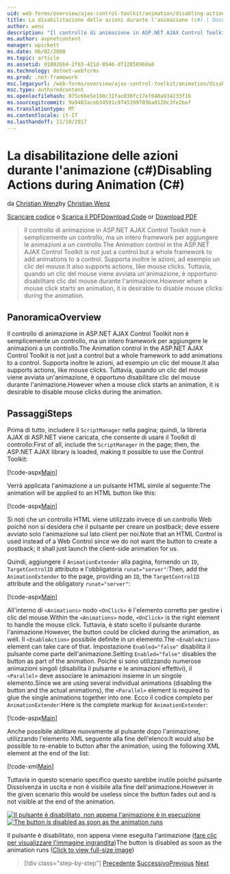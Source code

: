 ```yaml
---
uid: web-forms/overview/ajax-control-toolkit/animation/disabling-actions-during-animation-cs
title: La disabilitazione delle azioni durante l'animazione (c#) | Documenti Microsoft
author: wenz
description: "Il controllo di animazione in ASP.NET AJAX Control Toolkit non è semplicemente un controllo, ma un intero framework per aggiungere le animazioni a un controllo. Supporta inoltre l'azione..."
ms.author: aspnetcontent
manager: wpickett
ms.date: 06/02/2008
ms.topic: article
ms.assetid: 918026b4-2f63-421d-8546-df12856960a8
ms.technology: dotnet-webforms
ms.prod: .net-framework
msc.legacyurl: /web-forms/overview/ajax-control-toolkit/animation/disabling-actions-during-animation-cs
msc.type: authoredcontent
ms.openlocfilehash: 875c6be5e190c31fac030fc17ef040a934233f16
ms.sourcegitcommit: 9a9483aceb34591c97451997036a9120c3fe2baf
ms.translationtype: MT
ms.contentlocale: it-IT
ms.lasthandoff: 11/10/2017
---
```

<a name="disabling-actions-during-animation-c"></a><span data-ttu-id="5200c-104">La disabilitazione delle azioni durante l'animazione (c#)</span><span class="sxs-lookup"><span data-stu-id="5200c-104">Disabling Actions during Animation (C#)</span></span>
====================
<span data-ttu-id="5200c-105">da [Christian Wenz](https://github.com/wenz)</span><span class="sxs-lookup"><span data-stu-id="5200c-105">by [Christian Wenz](https://github.com/wenz)</span></span>

<span data-ttu-id="5200c-106">[Scaricare codice](http://download.microsoft.com/download/f/9/a/f9a26acd-8df4-4484-8a18-199e4598f411/Animation7.cs.zip) o [Scarica il PDF](http://download.microsoft.com/download/6/7/1/6718d452-ff89-4d3f-a90e-c74ec2d636a3/animation7CS.pdf)</span><span class="sxs-lookup"><span data-stu-id="5200c-106">[Download Code](http://download.microsoft.com/download/f/9/a/f9a26acd-8df4-4484-8a18-199e4598f411/Animation7.cs.zip) or [Download PDF](http://download.microsoft.com/download/6/7/1/6718d452-ff89-4d3f-a90e-c74ec2d636a3/animation7CS.pdf)</span></span>

> <span data-ttu-id="5200c-107">Il controllo di animazione in ASP.NET AJAX Control Toolkit non è semplicemente un controllo, ma un intero framework per aggiungere le animazioni a un controllo.</span><span class="sxs-lookup"><span data-stu-id="5200c-107">The Animation control in the ASP.NET AJAX Control Toolkit is not just a control but a whole framework to add animations to a control.</span></span> <span data-ttu-id="5200c-108">Supporta inoltre le azioni, ad esempio un clic del mouse.</span><span class="sxs-lookup"><span data-stu-id="5200c-108">It also supports actions, like mouse clicks.</span></span> <span data-ttu-id="5200c-109">Tuttavia, quando un clic del mouse viene avviata un'animazione, è opportuno disabilitare clic del mouse durante l'animazione.</span><span class="sxs-lookup"><span data-stu-id="5200c-109">However when a mouse click starts an animation, it is desirable to disable mouse clicks during the animation.</span></span>


## <a name="overview"></a><span data-ttu-id="5200c-110">Panoramica</span><span class="sxs-lookup"><span data-stu-id="5200c-110">Overview</span></span>

<span data-ttu-id="5200c-111">Il controllo di animazione in ASP.NET AJAX Control Toolkit non è semplicemente un controllo, ma un intero framework per aggiungere le animazioni a un controllo.</span><span class="sxs-lookup"><span data-stu-id="5200c-111">The Animation control in the ASP.NET AJAX Control Toolkit is not just a control but a whole framework to add animations to a control.</span></span> <span data-ttu-id="5200c-112">Supporta inoltre le azioni, ad esempio un clic del mouse.</span><span class="sxs-lookup"><span data-stu-id="5200c-112">It also supports actions, like mouse clicks.</span></span> <span data-ttu-id="5200c-113">Tuttavia, quando un clic del mouse viene avviata un'animazione, è opportuno disabilitare clic del mouse durante l'animazione.</span><span class="sxs-lookup"><span data-stu-id="5200c-113">However when a mouse click starts an animation, it is desirable to disable mouse clicks during the animation.</span></span>

## <a name="steps"></a><span data-ttu-id="5200c-114">Passaggi</span><span class="sxs-lookup"><span data-stu-id="5200c-114">Steps</span></span>

<span data-ttu-id="5200c-115">Prima di tutto, includere il `ScriptManager` nella pagina; quindi, la libreria AJAX di ASP.NET viene caricata, che consente di usare il Toolkit di controllo:</span><span class="sxs-lookup"><span data-stu-id="5200c-115">First of all, include the `ScriptManager` in the page; then, the ASP.NET AJAX library is loaded, making it possible to use the Control Toolkit:</span></span>

[!code-aspx[Main](disabling-actions-during-animation-cs/samples/sample1.aspx)]

<span data-ttu-id="5200c-116">Verrà applicata l'animazione a un pulsante HTML simile al seguente:</span><span class="sxs-lookup"><span data-stu-id="5200c-116">The animation will be applied to an HTML button like this:</span></span>

[!code-aspx[Main](disabling-actions-during-animation-cs/samples/sample2.aspx)]

<span data-ttu-id="5200c-117">Si noti che un controllo HTML viene utilizzato invece di un controllo Web poiché non si desidera che il pulsante per creare un postback; deve essere avviato solo l'animazione sul lato client per noi.</span><span class="sxs-lookup"><span data-stu-id="5200c-117">Note that an HTML Control is used instead of a Web Control since we do not want the button to create a postback; it shall just launch the client-side animation for us.</span></span>

<span data-ttu-id="5200c-118">Quindi, aggiungere il `AnimationExtender` alla pagina, fornendo un `ID`, `TargetControlID` attributo e l'obbligatoria `runat="server"`:</span><span class="sxs-lookup"><span data-stu-id="5200c-118">Then, add the `AnimationExtender` to the page, providing an `ID`, the `TargetControlID` attribute and the obligatory `runat="server"`:</span></span>

[!code-aspx[Main](disabling-actions-during-animation-cs/samples/sample3.aspx)]

<span data-ttu-id="5200c-119">All'interno di `<Animations>` nodo `<OnClick>` è l'elemento corretto per gestire i clic del mouse.</span><span class="sxs-lookup"><span data-stu-id="5200c-119">Within the `<Animations>` node, `<OnClick>` is the right element to handle the mouse click.</span></span> <span data-ttu-id="5200c-120">Tuttavia, è stato scelto il pulsante durante l'animazione.</span><span class="sxs-lookup"><span data-stu-id="5200c-120">However, the button could be clicked during the animation, as well.</span></span> <span data-ttu-id="5200c-121">Il `<EnableAction>` possibile definite in un elemento.</span><span class="sxs-lookup"><span data-stu-id="5200c-121">The `<EnableAction>` element can take care of that.</span></span> <span data-ttu-id="5200c-122">Impostazione `Enabled="false"` disabilita il pulsante come parte dell'animazione.</span><span class="sxs-lookup"><span data-stu-id="5200c-122">Setting `Enabled="false"` disables the button as part of the animation.</span></span> <span data-ttu-id="5200c-123">Poiché si sono utilizzando numerose animazioni singoli (disabilita il pulsante e le animazioni effettivi), il `<Parallel>` deve associare le animazioni insieme in un singole elemento.</span><span class="sxs-lookup"><span data-stu-id="5200c-123">Since we are using several individual animations (disabling the button and the actual animations), the `<Parallel>` element is required to glue the single animations together into one.</span></span> <span data-ttu-id="5200c-124">Ecco il codice completo per `AnimationExtender`:</span><span class="sxs-lookup"><span data-stu-id="5200c-124">Here is the complete markup for `AnimationExtender`:</span></span>

[!code-aspx[Main](disabling-actions-during-animation-cs/samples/sample4.aspx)]

<span data-ttu-id="5200c-125">Anche possibile abilitare nuovamente al pulsante dopo l'animazione, utilizzando l'elemento XML seguente alla fine dell'elenco:</span><span class="sxs-lookup"><span data-stu-id="5200c-125">It would also be possible to re-enable to button after the animation, using the following XML element at the end of the list:</span></span>

[!code-xml[Main](disabling-actions-during-animation-cs/samples/sample5.xml)]

<span data-ttu-id="5200c-126">Tuttavia in questo scenario specifico questo sarebbe inutile poiché pulsante Dissolvenza in uscita e non è visibile alla fine dell'animazione.</span><span class="sxs-lookup"><span data-stu-id="5200c-126">However in the given scenario this would be useless since the button fades out and is not visible at the end of the animation.</span></span>


<span data-ttu-id="5200c-127">[![Il pulsante è disabilitato, non appena l'animazione è in esecuzione](disabling-actions-during-animation-cs/_static/image2.png)](disabling-actions-during-animation-cs/_static/image1.png)</span><span class="sxs-lookup"><span data-stu-id="5200c-127">[![The button is disabled as soon as the animation runs](disabling-actions-during-animation-cs/_static/image2.png)](disabling-actions-during-animation-cs/_static/image1.png)</span></span>

<span data-ttu-id="5200c-128">Il pulsante è disabilitato, non appena viene eseguita l'animazione ([fare clic per visualizzare l'immagine ingrandita](disabling-actions-during-animation-cs/_static/image3.png))</span><span class="sxs-lookup"><span data-stu-id="5200c-128">The button is disabled as soon as the animation runs ([Click to view full-size image](disabling-actions-during-animation-cs/_static/image3.png))</span></span>

>[!div class="step-by-step"]
<span data-ttu-id="5200c-129">[Precedente](animating-in-response-to-user-interaction-cs.md)
[Successivo](triggering-an-animation-in-another-control-cs.md)</span><span class="sxs-lookup"><span data-stu-id="5200c-129">[Previous](animating-in-response-to-user-interaction-cs.md)
[Next](triggering-an-animation-in-another-control-cs.md)</span></span>
